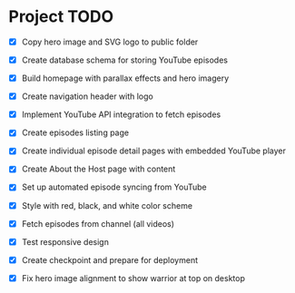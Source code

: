 # Project TODO

- [x] Copy hero image and SVG logo to public folder
- [x] Create database schema for storing YouTube episodes
- [x] Build homepage with parallax effects and hero imagery
- [x] Create navigation header with logo
- [x] Implement YouTube API integration to fetch episodes
- [x] Create episodes listing page
- [x] Create individual episode detail pages with embedded YouTube player
- [x] Create About the Host page with content
- [x] Set up automated episode syncing from YouTube
- [x] Style with red, black, and white color scheme
- [x] Fetch episodes from channel (all videos)
- [x] Test responsive design
- [x] Create checkpoint and prepare for deployment


- [x] Fix hero image alignment to show warrior at top on desktop

